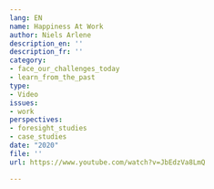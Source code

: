```yaml
---
lang: EN
name: Happiness At Work
author: Niels Arlene
description_en: ''
description_fr: ''
category:
- face_our_challenges_today
- learn_from_the_past
type:
- Video
issues:
- work
perspectives:
- foresight_studies
- case_studies
date: "2020"
file: ''
url: https://www.youtube.com/watch?v=JbEdzVa8LmQ

---
```

